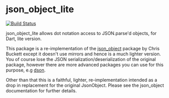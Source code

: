 # json_object_lite
[![Build Status](https://travis-ci.org/shamblett/json_object_lite.svg?branch=master)](https://travis-ci.org/shamblett/joson_object_lite)

json_object_lite allows dot notation access to JSON.parse'd objects, for Dart, lite version.

This package is a re-implementation of the [json_object](https://pub.dartlang.org/packages/json_object) package by Chris Buckett 
except it doesn't use mirrors and hence is a much lighter version. You of course lose the JSON serialization/deserialization of
the original package, however there are more advanced packages you can use for this purpose, e.g 
[dson](https://pub.dartlang.org/packages/dson).

Other than that this is a faithful, lighter, re-implementation intended as a drop in replacement for 
the original JsonObject. Please see the json_object documentation for further details.



